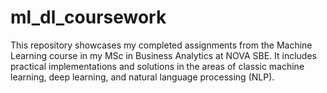 # ml_dl_coursework
This repository showcases my completed assignments from the Machine Learning course in my MSc in Business Analytics at NOVA SBE. It includes practical implementations and solutions in the areas of classic machine learning, deep learning, and natural language processing (NLP).
